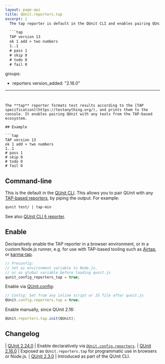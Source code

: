 ```yaml
---
layout: page-api
title: QUnit.reporters.tap
excerpt: |
  The tap reporter is default in the QUnit CLI and enables pairing QUnit with an ecosystem of TAP-based reporters and other tools.

  ```tap
  TAP version 13
  ok 1 add > two numbers
  1..1
  # pass 1
  # skip 0
  # todo 0
  # fail 0
  ```
groups:
  - reporters
version_added: "2.16.0"
---
```


The **tap** reporter formats test results according to the [TAP specification](https://testanything.org/), and prints them to the console. It enables pairing QUnit with any tools from the TAP-based ecosystem.

## Example

```tap
TAP version 13
ok 1 add > two numbers
1..1
# pass 1
# skip 0
# todo 0
# fail 0
```

## Command-line

This is the default in the [QUnit CLI](../../cli.md). This allows you to pair QUnit with any [TAP-based reporters](https://github.com/sindresorhus/awesome-tap#reporters), by piping the output. For example:

```sh
qunit test/ | tap-min
```

See also [QUnit CLI § reporter](../../cli.md#qunit-cli-options).

## Enable

Declaratively enable the TAP reporter in a browser environment, or in a custom Node.js runner, e.g. for use with TAP-based tooling such as [Airtap](https://github.com/airtap/airtap), or [karma-tap](https://github.com/bySabi/karma-tap).

```js
// Preconfig:
// Set as environment variable to Node.js,
// or as global variable before loading qunit.js
qunit_config_reporters_tap = true;
```

Enable via [QUnit.config](../config/index.md):

```js
// Config: Set from any inline script or JS file after qunit.js
QUnit.config.reporters.tap = true;
```

Enable manually, since QUnit 2.16:

```js
QUnit.reporters.tap.init(QUnit);
```

## Changelog

| [QUnit 2.24.0](https://github.com/qunitjs/qunit/releases/tag/2.24.0) | Enable declaratively via [`QUnit.config.reporters`](../config/reporters.md).
| [QUnit 2.16.0](https://github.com/qunitjs/qunit/releases/tag/2.16.0) | Exposed as `QUnit.reporters.tap` for programmatic use in browsers or Node.js.
| [QUnit 2.3.0](https://github.com/qunitjs/qunit/releases/tag/2.3.0) | Introduced as part of the QUnit CLI.
